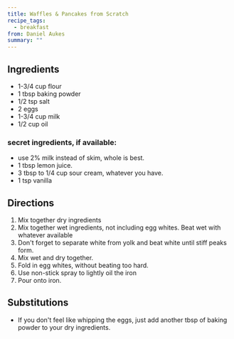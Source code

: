 ```yaml
---
title: Waffles & Pancakes from Scratch
recipe_tags:
  - breakfast
from: Daniel Aukes
summary: ""
---
```

## Ingredients

-   1-3/4 cup flour
-   1 tbsp baking powder
-   1/2 tsp salt
-   2 eggs
-   1-3/4 cup milk
-   1/2 cup oil

### secret ingredients, if available:

-   use 2% milk instead of skim, whole is best.
-   1 tbsp lemon juice.
-   3 tbsp to 1/4 cup sour cream, whatever you have.
-   1 tsp vanilla

## Directions

1.  Mix together dry ingredients
2.  Mix together wet ingredients, not including egg whites. Beat wet with whatever available
3.  Don't forget to separate white from yolk and beat white until stiff peaks form.
4.  Mix wet and dry together.
5.  Fold in egg whites, without beating too hard.
5.  Use non-stick spray to lightly oil the iron
6.  Pour onto iron.

## Substitutions

* If you don't feel like whipping the eggs, just add another tbsp of baking powder to your dry ingredients.